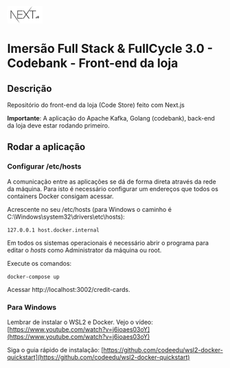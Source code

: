 ![Next.js](../img/nextjs.png)

# Imersão Full Stack & FullCycle 3.0 - Codebank - Front-end da loja

## Descrição

Repositório do front-end da loja (Code Store) feito com Next.js

**Importante**: A aplicação do Apache Kafka, Golang (codebank), back-end da loja deve estar rodando primeiro.

## Rodar a aplicação

### Configurar /etc/hosts

A comunicação entre as aplicações se dá de forma direta através da rede da máquina.
Para isto é necessário configurar um endereços que todos os containers Docker consigam acessar.

Acrescente no seu /etc/hosts (para Windows o caminho é C:\Windows\system32\drivers\etc\hosts):

```
127.0.0.1 host.docker.internal
```

Em todos os sistemas operacionais é necessário abrir o programa para editar o _hosts_ como Administrator da máquina ou root.

Execute os comandos:

```
docker-compose up
```

Acessar http://localhost:3002/credit-cards.

### Para Windows

Lembrar de instalar o WSL2 e Docker. Vejo o vídeo: [https://www.youtube.com/watch?v=j6ioaes03oY](https://www.youtube.com/watch?v=j6ioaes03oY)

Siga o guia rápido de instalação: [https://github.com/codeedu/wsl2-docker-quickstart](https://github.com/codeedu/wsl2-docker-quickstart)
